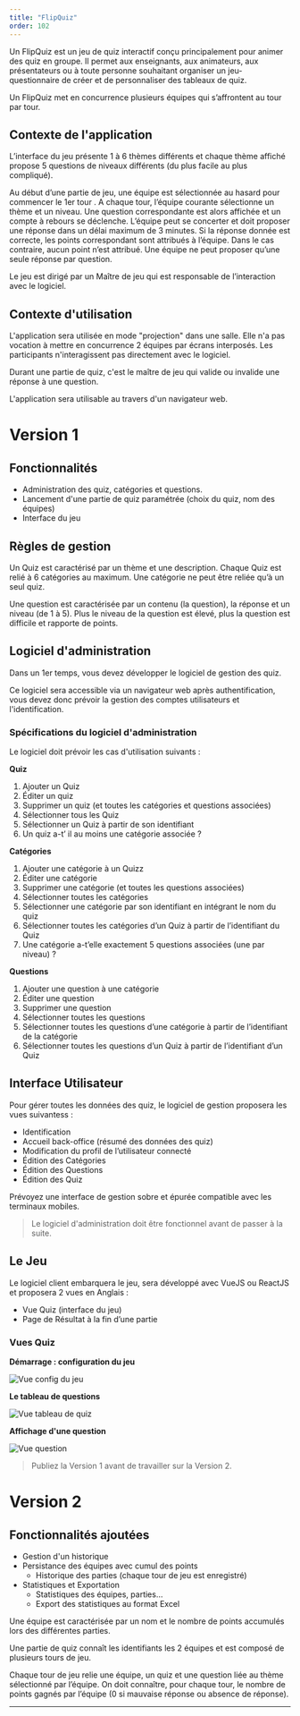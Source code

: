 ```yaml
---
title: "FlipQuiz"
order: 102
---
```


Un FlipQuiz est un jeu de quiz interactif conçu principalement pour animer des quiz en groupe. Il permet aux enseignants, aux animateurs, aux présentateurs ou à toute personne souhaitant organiser un jeu-questionnaire de créer et de personnaliser des tableaux de quiz.

Un FlipQuiz met en concurrence plusieurs équipes qui s’affrontent au tour par tour.

## Contexte de l'application 

L’interface du jeu présente 1 à 6 thèmes différents et chaque thème affiché propose 5 questions de niveaux différents (du plus facile au plus compliqué). 

Au début d’une partie de jeu, une équipe est sélectionnée au hasard pour commencer le 1er tour . A chaque tour, l’équipe courante sélectionne un thème et un niveau. Une question correspondante est alors affichée et un compte à rebours se déclenche. L’équipe peut se concerter et doit proposer une réponse dans un délai maximum de 3 minutes. Si la réponse donnée est correcte, les points correspondant sont attribués à l’équipe. Dans le cas contraire, aucun point n’est attribué. Une équipe ne peut proposer qu’une seule réponse par question.

Le jeu est dirigé par un Maître de jeu qui est responsable de l’interaction avec le logiciel. 

## Contexte d'utilisation

L'application sera utilisée en mode "projection" dans une salle. Elle n'a pas vocation à mettre en concurrence 2 équipes par écrans interposés. Les participants n'interagissent pas directement avec le logiciel. 

Durant une partie de quiz, c'est le maître de jeu qui valide ou invalide une réponse à une question.

L'application sera utilisable au travers d'un navigateur web. 


# Version 1 

## Fonctionnalités 

- Administration des quiz, catégories et questions.
- Lancement d'une partie de quiz paramétrée (choix du quiz, nom des équipes)
- Interface du jeu

## Règles de gestion 

Un Quiz est caractérisé par un thème et une description. Chaque Quiz est relié à 6 catégories au maximum. Une catégorie ne peut être reliée qu’à un seul quiz.

Une question est caractérisée par un contenu (la question), la réponse et un niveau (de 1 à 5). 
Plus le niveau de la question est élevé, plus la question est difficile et rapporte de points.

## Logiciel d'administration

Dans un 1er temps, vous devez développer le logiciel de gestion des quiz.

Ce logiciel sera accessible via un navigateur web après authentification, vous devez donc prévoir la gestion des comptes utilisateurs et l'identification.

### Spécifications du logiciel d'administration 

Le logiciel doit prévoir les cas d'utilisation suivants :

**Quiz**

1.	Ajouter un Quiz
2.	Éditer un quiz
3.	Supprimer un quiz (et toutes les catégories et questions associées) 
4.	Sélectionner tous les Quiz
5.	Sélectionner un Quiz à partir de son identifiant
6.	Un quiz a-t’ il au moins une catégorie associée ?

**Catégories**

1.	Ajouter une catégorie à un Quizz
2.	Éditer une catégorie
3.	Supprimer une catégorie (et toutes les questions associées) 
4.	Sélectionner toutes les catégories
5.	Sélectionner une catégorie par son identifiant en intégrant le nom du quiz
6.	Sélectionner toutes les catégories d’un Quiz à partir de l’identifiant du Quiz
7.	Une catégorie a-t’elle exactement 5 questions associées (une par niveau) ?

**Questions**

1.	Ajouter une question à une catégorie
2.	Éditer une question 
3.	Supprimer une question
4.	Sélectionner toutes les questions
5.	Sélectionner toutes les questions d’une catégorie à partir de l’identifiant de la catégorie
6.	Sélectionner toutes les questions d’un Quiz à partir de l’identifiant d’un Quiz

## Interface Utilisateur 

Pour gérer toutes les données des quiz, le logiciel de gestion proposera les vues suivantess :

-	Identification 
-	Accueil back-office (résumé des données des quiz)
-	Modification du profil de l’utilisateur connecté
-	Édition des Catégories
-	Édition des Questions
-	Édition des Quiz


Prévoyez une interface de gestion sobre et épurée compatible avec les terminaux mobiles.


> Le logiciel d'administration doit être fonctionnel avant de passer à la suite.


## Le Jeu

Le logiciel client embarquera le jeu, sera développé avec VueJS ou ReactJS et proposera 2 vues en Anglais : 

-	Vue Quiz (interface du jeu)
-	Page de Résultat à la fin d’une partie  

### Vues Quiz 

**Démarrage : configuration du jeu**

![Vue config du jeu](./img/flip1.png)

**Le tableau de questions**

![Vue tableau de quiz](./img/flip2.png)

**Affichage d'une question**

![Vue question](./img/flip3.png)


>  Publiez la Version 1 avant de travailler sur la Version 2.


# Version 2 

## Fonctionnalités ajoutées

- Gestion d'un historique
- Persistance des équipes avec cumul des points
    - Historique des parties (chaque tour de jeu est enregistré)
- Statistiques et Exportation
    - Statistiques des équipes, parties…
    - Export des statistiques au format Excel


Une équipe est caractérisée par un nom et le nombre de points accumulés lors des différentes parties.

Une partie de quiz connaît les identifiants les 2 équipes et est composé de plusieurs tours de jeu. 

Chaque tour de jeu relie une équipe, un quiz et une question liée au thème sélectionné par l’équipe. On doit connaître, pour chaque tour, le nombre de points gagnés par l’équipe (0 si mauvaise réponse ou absence de réponse).

---
